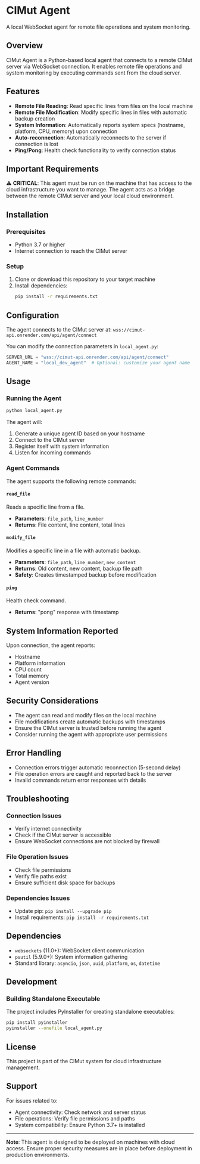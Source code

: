 # CIMut Agent

A local WebSocket agent for remote file operations and system monitoring.

## Overview

CIMut Agent is a Python-based local agent that connects to a remote CIMut server via WebSocket connection. It enables remote file operations and system monitoring by executing commands sent from the cloud server.

## Features

- **Remote File Reading**: Read specific lines from files on the local machine
- **Remote File Modification**: Modify specific lines in files with automatic backup creation
- **System Information**: Automatically reports system specs (hostname, platform, CPU, memory) upon connection
- **Auto-reconnection**: Automatically reconnects to the server if connection is lost
- **Ping/Pong**: Health check functionality to verify connection status

## Important Requirements

⚠️ **CRITICAL**: This agent must be run on the machine that has access to the cloud infrastructure you want to manage. The agent acts as a bridge between the remote CIMut server and your local cloud environment.

## Installation

### Prerequisites

- Python 3.7 or higher
- Internet connection to reach the CIMut server

### Setup

1. Clone or download this repository to your target machine
2. Install dependencies:
   ```bash
   pip install -r requirements.txt
   ```

## Configuration

The agent connects to the CIMut server at: `wss://cimut-api.onrender.com/api/agent/connect`

You can modify the connection parameters in `local_agent.py`:

```python
SERVER_URL = "wss://cimut-api.onrender.com/api/agent/connect"
AGENT_NAME = "local_dev_agent"  # Optional: customize your agent name
```

## Usage

### Running the Agent

```bash
python local_agent.py
```

The agent will:
1. Generate a unique agent ID based on your hostname
2. Connect to the CIMut server
3. Register itself with system information
4. Listen for incoming commands

### Agent Commands

The agent supports the following remote commands:

#### `read_file`
Reads a specific line from a file.
- **Parameters**: `file_path`, `line_number`
- **Returns**: File content, line content, total lines

#### `modify_file`
Modifies a specific line in a file with automatic backup.
- **Parameters**: `file_path`, `line_number`, `new_content`
- **Returns**: Old content, new content, backup file path
- **Safety**: Creates timestamped backup before modification

#### `ping`
Health check command.
- **Returns**: "pong" response with timestamp

## System Information Reported

Upon connection, the agent reports:
- Hostname
- Platform information
- CPU count
- Total memory
- Agent version

## Security Considerations

- The agent can read and modify files on the local machine
- File modifications create automatic backups with timestamps
- Ensure the CIMut server is trusted before running the agent
- Consider running the agent with appropriate user permissions

## Error Handling

- Connection errors trigger automatic reconnection (5-second delay)
- File operation errors are caught and reported back to the server
- Invalid commands return error responses with details

## Troubleshooting

### Connection Issues
- Verify internet connectivity
- Check if the CIMut server is accessible
- Ensure WebSocket connections are not blocked by firewall

### File Operation Issues
- Check file permissions
- Verify file paths exist
- Ensure sufficient disk space for backups

### Dependencies Issues
- Update pip: `pip install --upgrade pip`
- Install requirements: `pip install -r requirements.txt`

## Dependencies

- `websockets` (11.0+): WebSocket client communication
- `psutil` (5.9.0+): System information gathering
- Standard library: `asyncio`, `json`, `uuid`, `platform`, `os`, `datetime`

## Development

### Building Standalone Executable

The project includes PyInstaller for creating standalone executables:

```bash
pip install pyinstaller
pyinstaller --onefile local_agent.py
```

## License

This project is part of the CIMut system for cloud infrastructure management.

## Support

For issues related to:
- Agent connectivity: Check network and server status
- File operations: Verify file permissions and paths
- System compatibility: Ensure Python 3.7+ is installed

---

**Note**: This agent is designed to be deployed on machines with cloud access. Ensure proper security measures are in place before deployment in production environments.
